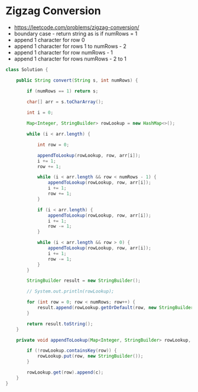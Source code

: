 # Zigzag Conversion

- https://leetcode.com/problems/zigzag-conversion/
- boundary case - return string as is if numRows = 1
- append 1 character for row 0
- append 1 character for rows 1 to numRows - 2
- append 1 character for row numRows - 1
- append 1 character for rows numRows - 2 to 1

```java
class Solution {

    public String convert(String s, int numRows) {

        if (numRows == 1) return s;
        
        char[] arr = s.toCharArray();

        int i = 0;

        Map<Integer, StringBuilder> rowLookup = new HashMap<>();

        while (i < arr.length) {

            int row = 0;

            appendToLookup(rowLookup, row, arr[i]);
            i += 1;
            row += 1;

            while (i < arr.length && row < numRows - 1) {
                appendToLookup(rowLookup, row, arr[i]);
                i += 1;
                row += 1;
            }

            if (i < arr.length) {
                appendToLookup(rowLookup, row, arr[i]);
                i += 1;
                row -= 1;
            }

            while (i < arr.length && row > 0) {
                appendToLookup(rowLookup, row, arr[i]);
                i += 1;
                row -= 1;
            }
        }

        StringBuilder result = new StringBuilder();

        // System.out.println(rowLookup);

        for (int row = 0; row < numRows; row++) {
            result.append(rowLookup.getOrDefault(row, new StringBuilder()));
        }

        return result.toString();
    }

    private void appendToLookup(Map<Integer, StringBuilder> rowLookup, int row, char c) {

        if (!rowLookup.containsKey(row)) {
            rowLookup.put(row, new StringBuilder());
        }

        rowLookup.get(row).append(c);
    }
}
```
